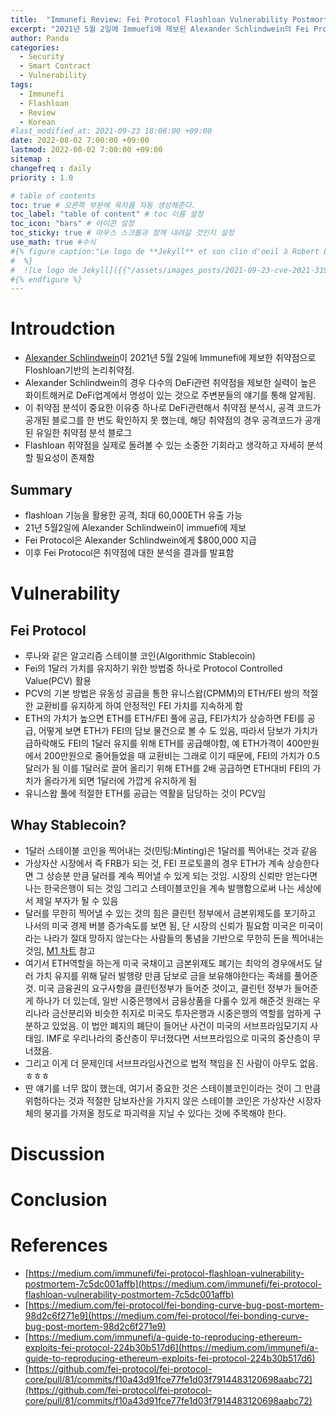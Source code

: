 ```yaml
---
title:  "Immunefi Review: Fei Protocol Flashloan Vulnerability Postmortem 리뷰"
excerpt: "2021년 5월 2일에 Immuefi에 제보된 Alexander Schlindwein의 Fei Protocol Flashloan 취약점에 대한 리뷰입니다."
author: Panda
categories:
  - Security
  - Smart Contract
  - Vulnerability
tags:
  - Immunefi
  - Flashloan
  - Review
  - Korean
#last_modified_at: 2021-09-23 18:06:00 +09:00
date: 2022-08-02 7:00:00 +09:00
lastmod: 2022-08-02 7:00:00 +09:00
sitemap :
changefreq : daily
priority : 1.0

# table of contents
toc: true # 오른쪽 부분에 목차를 자동 생성해준다.
toc_label: "table of content" # toc 이름 설정
toc_icon: "bars" # 아이콘 설정
toc_sticky: true # 마우스 스크롤과 함께 내려갈 것인지 설정
use_math: true #수식
#{% figure caption:"Le logo de **Jekyll** et son clin d'oeil à Robert Louis Stevenson"
#  %}
#  ![Le logo de Jekyll]({{"/assets/images_posts/2021-09-23-cve-2021-31956-part1/1.png"| #relative_url}})
#{% endfigure %}
---
```

# Introudction
  * [Alexander Schlindwein](https://twitter.com/bobface16)이 2021년 5월 2일에 Immunefi에 제보한 취약점으로 Floshloan기반의 논리취약점. 
  * Alexander Schlindwein의 경우 다수의 DeFi관련 취약점을 제보한 실력이 높은 화이트해커로 DeFi업계에서 명성이 있는 것으로 주변분들의 얘기를 통해 알게됨.
  * 이 취약점 분석이 중요한 이유중 하나로 DeFi관련해서 취약점 분석시, 공격 코드가 공개된 블로그를 한 번도 확인하지 못 했는데, 해당 취약점의 경우 공격코드가 공개된 유일한 취약점 분석 블로그
  * Flashloan 취약점을 실제로 돌려볼 수 있는 소중한 기회라고 생각하고 자세히 분석할 필요성이 존재함

## Summary
  * flashloan 기능을 활용한 공격, 최대 60,000ETH 유출 가능
  * 21년 5월2일에 Alexander Schlindwein이 immuefi에 제보
  * Fei Protocol은 Alexander Schlindwein에게 $800,000 지급
  * 이후 Fei Protocol은 취약점에 대한 분석을 결과를 발표함

# Vulnerability
## Fei Protocol
  * 루나와 같은 알고리즘 스테이블 코인(Algorithmic Stablecoin)
  * Fei의 1달러 가치를 유지하기 위한 방법중 하나로 Protocol Controlled Value(PCV) 활용
  * PCV의 기본 방법은 유동성 공급을 통한 유니스왑(CPMM)의 ETH/FEI 쌍의 적절한 교환비를 유지하게 하여 안정적인 FEI 가치를 지속하게 함
  * ETH의 가치가 높으면 ETH를 ETH/FEI 풀에 공급, FEI가치가 상승하면 FEI를 공급, 어떻게 보면 ETH가 FEI의 담보 물건으로 볼 수 도 있음, 따라서 담보가 가치가 급하락해도 FEI의 1달러 유지를 위해 ETH를 공급해야함, 예 ETH가격이 400만원에서 200만원으로 줄어들었을 때 교환비는 그래로 이기 때문에, FEI의 가치가 0.5달러가 됨 이를 1달러로 끌어 올리기 위해 ETH를 2배 공급하면 ETH대비 FEI의 가치가 올라가게 되면 1달러에 가깝게 유지하게 됨
  * 유니스왑 풀에 적절한 ETH를 공급는 역활을 담당하는 것이 PCV임

## Whay Stablecoin?
  * 1달러 스테이블 코인을 찍어내는 것(민팅:Minting)은 1달러를 찍어내는 것과 같음
  * 가상자산 시장에서 즉 FRB가 되는 것, FEI 프로토콜의 경우 ETH가 계속 상승한다면 그 상승분 만큼 달러를 계속 찍어낼 수 있게 되는 것임. 시장의 신뢰만 얻는다면 나는 한국은행이 되는 것임 그리고 스테이블코인을 계속 발행함으로써 나는 세상에서 제일 부자가 될 수 있음
  * 달러를 무한히 찍어낼 수 있는 것의 힘은 클린턴 정부에서 금본위제도를 포기하고 나서의 미국 경제 버블 증가속도를 보면 됨, 단 시장의 신뢰가 필요함 미국은 미국이라는 나라가 절대 망하지 않는다는 사람들의 통념을 기반으로 무한히 돈을 찍어내는 것임, [M1 차트](https://fred.stlouisfed.org/series/M1SL) 참고
  * 여기서 ETH역할을 하는게 미국 국채이고 금본위제도 폐기는 최악의 경우에서도 달러 가치 유지를 위해 달러 발행량 만큼 담보로 금을 보유해야한다는 족쇄를 풀어준 것. 미국 금융권의 요구사항을 클린턴정부가 들어준 것이고, 클린턴 정부가 들어준게 하나가 더 있는데, 일반 시중은행에서 금융상품을 다룰수 있게 해준것 원래는 우리나라 금산분리와 비슷한 취지로 미국도 투자은행과 시중은행의 역할를 엄하게 구분하고 있었음. 이 법안 폐지의 폐단이 들어난 사건이 미국의 서브프라임모기지 사태임. IMF로 우리나라의 중산층이 무너졌다면 서브프라임으로 미국의 중산층이 무너졌음.
  * 그리고 이게 더 문제인데 서브프라임사건으로 법적 책임을 진 사람이 아무도 없음. ㅎㅎㅎ
  * 딴 얘기를 너무 많이 했는데, 여기서 중요한 것은 스테이블코인이라는 것이 그 만큼 위험하다는 것과 적절한 담보자산을 가지지 않은 스테이블 코인은 가상자산 시장자체의 붕괴를 가져올 정도로 파괴력을 지닐 수 있다는 것에 주목해야 한다.



# Discussion


# Conclusion

# References
* [https://medium.com/immunefi/fei-protocol-flashloan-vulnerability-postmortem-7c5dc001affb](https://medium.com/immunefi/fei-protocol-flashloan-vulnerability-postmortem-7c5dc001affb)
* [https://medium.com/fei-protocol/fei-bonding-curve-bug-post-mortem-98d2c6f271e9](https://medium.com/fei-protocol/fei-bonding-curve-bug-post-mortem-98d2c6f271e9)
* [https://medium.com/immunefi/a-guide-to-reproducing-ethereum-exploits-fei-protocol-224b30b517d6](https://medium.com/immunefi/a-guide-to-reproducing-ethereum-exploits-fei-protocol-224b30b517d6)
* [https://github.com/fei-protocol/fei-protocol-core/pull/81/commits/f10a43d91fce77fe1d03f7914483120698aabc72](https://github.com/fei-protocol/fei-protocol-core/pull/81/commits/f10a43d91fce77fe1d03f7914483120698aabc72)
